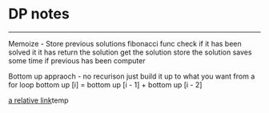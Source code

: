 # DP notes

<hr> 

Memoize - Store previous solutions 
fibonacci func
    check if it has been solved it it has return the solution
    get the solution
    store the solution
saves some time if previous has been computer

Bottom up appraoch - no recurison 
    just build it up to what you want from a for loop
    bottom up [i] = bottom up [i - 1] + bottom up [i - 2]

[a relative link](dp.md)temp
